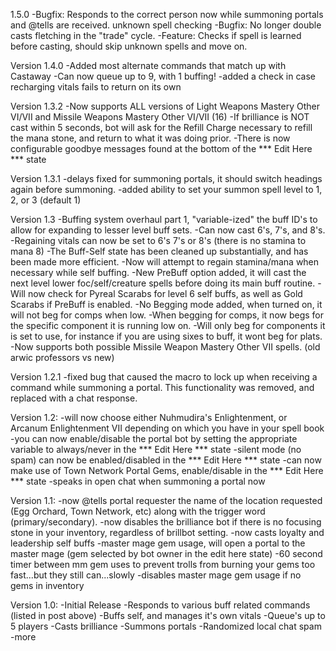 1.5.0
-Bugfix: Responds to the correct person now while summoning portals and @tells are received.
unknown spell checking
-Bugfix: No longer double casts fletching in the "trade" cycle.
-Feature: Checks if spell is learned before casting, should skip unknown spells and move on.

Version 1.4.0
-Added most alternate commands that match up with Castaway
-Can now queue up to 9, with 1 buffing!
-added a check in case recharging vitals fails to return on its own

Version 1.3.2
-Now supports ALL versions of Light Weapons Mastery Other VI/VII and Missile Weapons Mastery Other VI/VII (16)
-If brilliance is NOT cast within 5 seconds, bot will ask for the Refill Charge necessary to refill the mana stone, and return to what it was doing prior.
-There is now configurable goodbye messages found at the bottom of the *** Edit Here *** state

Version 1.3.1
-delays fixed for summoning portals, it should switch headings again before summoning.
-added ability to set your summon spell level to 1, 2, or 3 (default 1)

Version 1.3
-Buffing system overhaul part 1, "variable-ized" the buff ID's to allow for expanding to lesser level buff sets.
-Can now cast 6's, 7's, and 8's.
-Regaining vitals can now be set to 6's 7's or 8's (there is no stamina to mana 8)
-The Buff-Self state has been cleaned up substantially, and has been made more efficient.
-Now will attempt to regain stamina/mana when necessary while self buffing.
-New PreBuff option added, it will cast the next level lower foc/self/creature spells before doing its main buff routine.
-Will now check for Pyreal Scarabs for level 6 self buffs, as well as Gold Scarabs if PreBuff is enabled.
-No Begging mode added, when turned on, it will not beg for comps when low.
-When begging for comps, it now begs for the specific component it is running low on.
-Will only beg for components it is set to use, for instance if you are using sixes to buff, it wont beg for plats.
-Now supports both possible Missile Weapon Mastery Other VII spells. (old arwic professors vs new)

Version 1.2.1
-fixed bug that caused the macro to lock up when receiving a command while summoning a portal. This functionality was removed, and replaced with a chat response.

Version 1.2:
-will now choose either Nuhmudira's Enlightenment, or Arcanum Enlightenment VII depending on which you have in your spell book
-you can now enable/disable the portal bot by setting the appropriate variable to always/never in the *** Edit Here *** state
-silent mode (no spam) can now be enabled/disabled in the *** Edit Here *** state
-can now make use of Town Network Portal Gems, enable/disable in the *** Edit Here *** state
-speaks in open chat when summoning a portal now

Version 1.1:
-now @tells portal requester the name of the location requested (Egg Orchard, Town Network, etc) along with the trigger word (primary/secondary).
-now disables the brilliance bot if there is no focusing stone in your inventory, regardless of brillbot setting.
-now casts loyalty and leadership self buffs
-master mage gem usage, will open a portal to the master mage (gem selected by bot owner in the edit here state)
-60 second timer between mm gem uses to prevent trolls from burning your gems too fast...but they still can...slowly
-disables master mage gem usage if no gems in inventory

Version 1.0:
-Initial Release
-Responds to various buff related commands (listed in post above)
-Buffs self, and manages it's own vitals
-Queue's up to 5 players
-Casts brilliance
-Summons portals
-Randomized local chat spam
-more